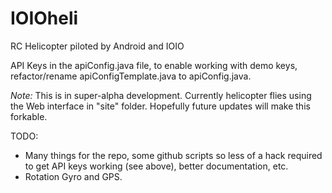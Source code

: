 IOIOheli
========

RC Helicopter piloted by Android and IOIO

API Keys in the apiConfig.java file, to enable working with demo keys, refactor/rename apiConfigTemplate.java to apiConfig.java.

*Note:* This is in super-alpha development. Currently helicopter flies using the Web interface in "site" folder.
Hopefully future updates will make this forkable.

TODO:

- Many things for the repo, some github scripts so less of a hack required to get API keys working (see above), better documentation, etc.
- Rotation Gyro and GPS.

